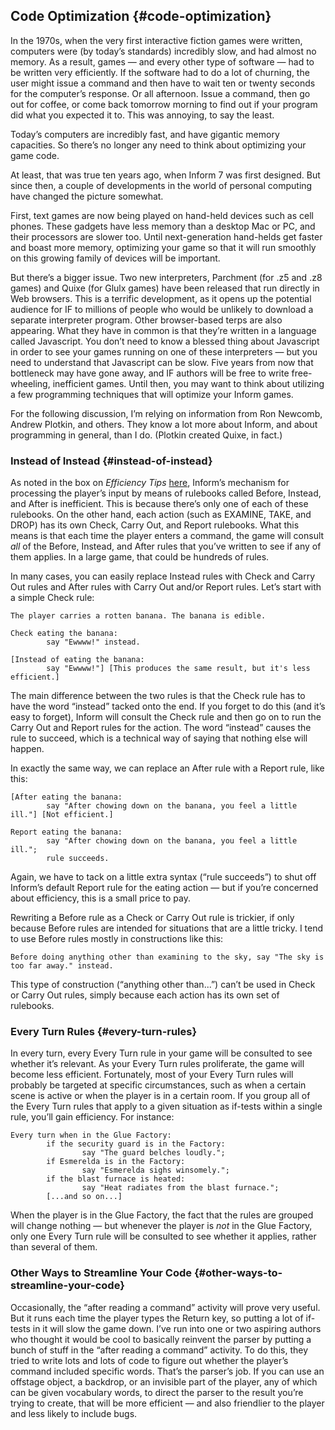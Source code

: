 ## Code Optimization {#code-optimization}

In the 1970s, when the very first interactive fiction games were written, computers were (by today’s standards) incredibly slow, and had almost no memory. As a result, games — and every other type of software — had to be written very efficiently. If the software had to do a lot of churning, the user might issue a command and then have to wait ten or twenty seconds for the computer’s response. Or all afternoon. Issue a command, then go out for coffee, or come back tomorrow morning to find out if your program did what you expected it to. This was annoying, to say the least.

Today’s computers are incredibly fast, and have gigantic memory capacities. So there’s no longer any need to think about optimizing your game code.

At least, that was true ten years ago, when Inform 7 was first designed. But since then, a couple of developments in the world of personal computing have changed the picture somewhat.

First, text games are now being played on hand-held devices such as cell phones. These gadgets have less memory than a desktop Mac or PC, and their processors are slower too. Until next-generation hand-helds get faster and boast more memory, optimizing your game so that it will run smoothly on this growing family of devices will be important.

But there’s a bigger issue. Two new interpreters, Parchment (for .z5 and .z8 games) and Quixe (for Glulx games) have been released that run directly in Web browsers. This is a terrific development, as it opens up the potential audience for IF to millions of people who would be unlikely to download a separate interpreter program. Other browser-based terps are also appearing. What they have in common is that they’re written in a language called Javascript. You don’t need to know a blessed thing about Javascript in order to see your games running on one of these interpreters — but you need to understand that Javascript can be slow. Five years from now that bottleneck may have gone away, and IF authors will be free to write free-wheeling, inefficient games. Until then, you may want to think about utilizing a few programming techniques that will optimize your Inform games.

For the following discussion, I’m relying on information from Ron Newcomb, Andrew Plotkin, and others. They know a lot more about Inform, and about programming in general, than I do. (Plotkin created Quixe, in fact.)

### Instead of Instead {#instead-of-instead}

As noted in the box on _Efficiency Tips_ [here](../chapter_4_actions/action_processing.md#action-processing), Inform’s mechanism for processing the player’s input by means of rulebooks called Before, Instead, and After is inefficient. This is because there’s only one of each of these rulebooks. On the other hand, each action (such as EXAMINE, TAKE, and DROP) has its own Check, Carry Out, and Report rulebooks. What this means is that each time the player enters a command, the game will consult _all_ of the Before, Instead, and After rules that you’ve written to see if any of them applies. In a large game, that could be hundreds of rules.

In many cases, you can easily replace Instead rules with Check and Carry Out rules and After rules with Carry Out and/or Report rules. Let’s start with a simple Check rule:

```inform7
The player carries a rotten banana. The banana is edible.

Check eating the banana:
        say "Ewwww!" instead.

[Instead of eating the banana:
        say "Ewwww!"] [This produces the same result, but it's less efficient.]
```

The main difference between the two rules is that the Check rule has to have the word “instead” tacked onto the end. If you forget to do this (and it’s easy to forget), Inform will consult the Check rule and then go on to run the Carry Out and Report rules for the action. The word “instead” causes the rule to succeed, which is a technical way of saying that nothing else will happen.

In exactly the same way, we can replace an After rule with a Report rule, like this:

```inform7
[After eating the banana:
        say "After chowing down on the banana, you feel a little ill."] [Not efficient.]

Report eating the banana:
        say "After chowing down on the banana, you feel a little ill.";
        rule succeeds.
```

Again, we have to tack on a little extra syntax (“rule succeeds”) to shut off Inform’s default Report rule for the eating action — but if you’re concerned about efficiency, this is a small price to pay.

Rewriting a Before rule as a Check or Carry Out rule is trickier, if only because Before rules are intended for situations that are a little tricky. I tend to use Before rules mostly in constructions like this:

```inform7
Before doing anything other than examining to the sky, say "The sky is too far away." instead.
```

This type of construction (“anything other than...”) can’t be used in Check or Carry Out rules, simply because each action has its own set of rulebooks.

### Every Turn Rules {#every-turn-rules}

In every turn, every Every Turn rule in your game will be consulted to see whether it’s relevant. As your Every Turn rules proliferate, the game will become less efficient. Fortunately, most of your Every Turn rules will probably be targeted at specific circumstances, such as when a certain scene is active or when the player is in a certain room. If you group all of the Every Turn rules that apply to a given situation as if-tests within a single rule, you’ll gain efficiency. For instance:

```inform7
Every turn when in the Glue Factory:
        if the security guard is in the Factory:
                say "The guard belches loudly.";
        if Esmerelda is in the Factory:
                say "Esmerelda sighs winsomely.";
        if the blast furnace is heated:
                say "Heat radiates from the blast furnace.";
        [...and so on...]
```

When the player is in the Glue Factory, the fact that the rules are grouped will change nothing — but whenever the player is _not_ in the Glue Factory, only one Every Turn rule will be consulted to see whether it applies, rather than several of them.

### Other Ways to Streamline Your Code {#other-ways-to-streamline-your-code}

Occasionally, the “after reading a command” activity will prove very useful. But it runs each time the player types the Return key, so putting a lot of if-tests in it will slow the game down. I’ve run into one or two aspiring authors who thought it would be cool to basically reinvent the parser by putting a bunch of stuff in the “after reading a command” activity. To do this, they tried to write lots and lots of code to figure out whether the player’s command included specific words. That’s the parser’s job. If you can use an offstage object, a backdrop, or an invisible part of the player, any of which can be given vocabulary words, to direct the parser to the result you’re trying to create, that will be more efficient — and also friendlier to the player and less likely to include bugs.
